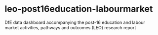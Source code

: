 # leo-post16education-labourmarket
DfE data dashboard accompanying the post-16 education and labour market activities, pathways and outcomes (LEO) research report
